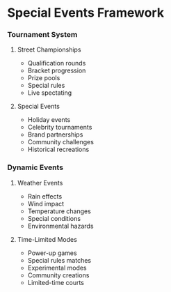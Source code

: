 # Special Events Framework

### Tournament System
1. Street Championships
   - Qualification rounds
   - Bracket progression
   - Prize pools
   - Special rules
   - Live spectating

2. Special Events
   - Holiday events
   - Celebrity tournaments
   - Brand partnerships
   - Community challenges
   - Historical recreations

### Dynamic Events
1. Weather Events
   - Rain effects
   - Wind impact
   - Temperature changes
   - Special conditions
   - Environmental hazards

2. Time-Limited Modes
   - Power-up games
   - Special rules matches
   - Experimental modes
   - Community creations
   - Limited-time courts 